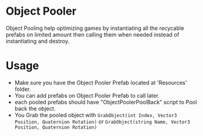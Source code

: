 # Object Pooler

Object Pooling help optimizing games by instantiating all the recycable prefabs on limited amount then calling them when needed instead of instantiating and destroy.

# Usage

* Make sure you have the Object Pooler Prefab located at 'Resources' folder.
* You can add prefabs on Object Pooler Prefab to call later.
* each pooled prefabs should have "ObjectPoolerPoolBack" script to Pool back the object.
* You Grab the pooled object with
`GrabObject(int Index, Vector3 Position, Quaternion Rotation)`
or
`GrabObject(string Name, Vector3 Position, Quaternion Rotation)`

